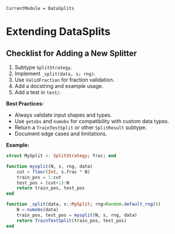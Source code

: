 ```@meta
CurrentModule = DataSplits
```

# Extending DataSplits

## Checklist for Adding a New Splitter

1. Subtype `SplitStrategy`.
2. Implement `_split(data, s; rng)`.
3. Use `ValidFraction` for fraction validation.
4. Add a docstring and example usage.
5. Add a test in `test/`.

**Best Practices:**

- Always validate input shapes and types.
- Use `getobs` and `numobs` for compatibility with custom data types.
- Return a `TrainTestSplit` or other `SplitResult` subtype.
- Document edge cases and limitations.

**Example:**

```julia
struct MySplit <: SplitStrategy; frac; end

function mysplit(N, s, rng, data)
    cut = floor(Int, s.frac * N)
    train_pos = 1:cut
    test_pos = (cut+1):N
    return train_pos, test_pos
end

function _split(data, s::MySplit; rng=Random.default_rng())
    N = numobs(data)
    train_pos, test_pos = mysplit(N, s, rng, data)
    return TrainTestSplit(train_pos, test_pos)
end
```
